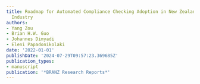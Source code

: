 ```yaml
---
title: Roadmap for Automated Compliance Checking Adoption in New Zealand Offsite Manufacturing
  Industry
authors:
- Yang Zou
- Brian H.W. Guo
- Johannes Dimyadi
- Eleni Papadonikolaki
date: '2022-01-01'
publishDate: '2024-07-29T09:57:23.369685Z'
publication_types:
- manuscript
publication: '*BRANZ Research Reports*'
---
```

